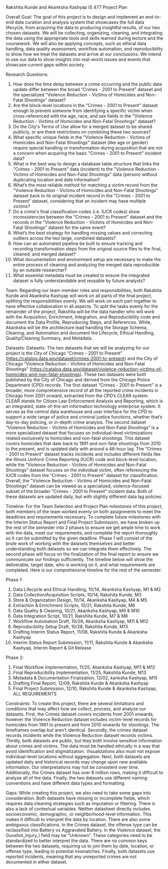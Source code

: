 Rakshita Kunde and Akanksha Kashyap IS 477 Project Plan

Overall Goal: The goal of this project is to design and implement an end-to-end data curation and analysis system that showcases the full data lifecycle, from acquiring the data to producing insightful results, of our two chosen datasets. We will be collecting, organizing, cleaning, and integrating the data using the appropriate tools and skills learned during lecture and the coursework. We will also be applying concepts, such as ethical data handling, data quality assessment, workflow automation, and reproducibility to show how we treat the datasets and arrive at our conclusions. We intend to use our data to show insights into real-world issues and events that showcase current gaps within society. 

Research Questions:
1. How does the time delay between a crime occurring and the public data update differ between the broad “Crimes - 2001 to Present” dataset and the specialized “Violence Reduction - Victims of Homicides and Non-Fatal Shootings” dataset?
2. Are the block-level locations in the "Crimes - 2001 to Present" dataset enough to prevent someone from identifying a specific victim when cross-referenced with the age, race, and sex fields in the "Violence Reduction - Victims of Homicides and Non-Fatal Shootings" dataset?
3. Do the City's Terms of Use allow for a merged dataset to be shared publicly, or are there restrictions on combining these two sources?
4. What specific unique fields in the "Violence Reduction - Victims of Homicides and Non-Fatal Shootings" dataset (like age or gender) require special handling or transformation during acquisition that are not a concern when acquiring the basic "Crimes - 2001 to Present" incident data?
5. What is the best way to design a database table structure that links the "Crimes - 2001 to Present" data (incident) to the "Violence Reduction - Victims of Homicides and Non-Fatal Shootings" data (person) without duplicating location and date information?
6. What’s the most reliable method for matching a victim record from the "Violence Reduction - Victims of Homicides and Non-Fatal Shootings" dataset back to its original incident record in the "Crimes - 2001 to Present” dataset, considering that an incident may have multiple victims?
7. Do a crime's final classification codes (i.e. IUCR codes) show inconsistencies between the "Crimes - 2001 to Present” dataset and the records in the "Violence Reduction - Victims of Homicides and Non-Fatal Shootings" dataset for the same event?
8. What’s the best strategy for handling missing values and correcting outliers across the two large, combined datasets?
9. How can an automated pipeline be built to ensure tracking and recording transformation steps from the original source files to the final, cleaned, and merged dataset?
10. What documentation and environment setup are necessary to make the entire process of cleaning and analyzing the merged data reproducible by an outside researcher?
11. What essential metadata must be created to ensure the integrated dataset is fully understandable and reusable by future analysts?

Team: Regarding our team member roles and responsibilities, both Rakshita Kunde and Akanksha Kashyap will work on all parts of the final project, splitting the responsibilities evenly. We will work on each part together to have effective collaboration in all aspects. To split the tasks evenly for the remainder of the project, Rakshita will be the data handler who will work with the Acquisition, Enrichment, Integration, and Reproducibility code and document the Data Profile, Reproducing Steps, and References. While, Akanksha will be the architecture lead handling the Storage Schema, Cleaning, and Automation and document the Lifecycle, Ethical Handling, Quality/Cleaning Summary, and Metadata.

Datasets: Datasets: The two datasets that we will be analyzing for our project is the City of Chicago “Crimes - 2001 to Present” (https://catalog.data.gov/dataset/crimes-2001-to-present) and the City of Chicago “Violence Reduction - Victims of Homicides and Non-Fatal Shootings” (https://catalog.data.gov/dataset/violence-reduction-victims-of-homicides-and-non-fatal-shootings). These two datasets were both published by the City of Chicago and derived from the Chicago Police Department (CPD) records. 
  The first dataset “Crimes - 2001 to Present” is a broader, more comprehensive record of all the reported crime incidents in Chicago from 2001 onward, extracted from the CPD’s CLEAR system. CLEAR stands for Citizen Law Enforcement Analysis and Reporting, which is an integrated, state-of-the-art information technology enterprise system. It serves as the central data warehouse and user interface for the CPD to support a wide range of police and criminal justice functions, whether that’s day-to-day policing, or in-depth crime analysis. 
  The second dataset “Violence Reduction - Victims of Homicides and Non-Fatal Shootings” is a more specialized dataset that focuses on individual-level victimizations related exclusively to homicides and non-fatal shootings. This dataset covers homicides that date back to 1991 and non-fatal shootings from 2010 to the present, and is updated daily with around a 48-hour lag.
  The “Crimes - 2001 to Present” dataset tracks incidents and includes different fields like the Illinois Uniform Crime Reporting (IUCR) code and block-level location, while the “Violence Reduction - Victims of Homicides and Non-Fatal Shootings” dataset focuses on the individual victim, often referencing the IUCR codes from the “Crimes - 2001 to Present” dataset for classification. Overall, the "Violence Reduction - Victims of Homicides and Non-Fatal Shootings" dataset can be viewed as a specialized, violence-focused subset of the broader "Crimes - 2001 to Present" incident data. Both of these datasets are updated daily, but with slightly different data lag policies.

Timeline: For the Team Selection and Project Plan milestones of this project, both members of the team worked evenly on both assignments to meet the deadlines and requirements necessary. To complete future milestones with the Interim Status Report and Final Project Submission, we have broken up the rest of the semester into 2 phases to ensure we get ample time to work with the data, meet our requirements, and complete the report thoroughly so it can be submitted by the given deadline. Phase 1 will consist of the brute work of working with the datasets themselves and better understanding both datasets so we can integrate them effectively. The second phase will focus on the finalization of the final report to ensure we communicate our findings sufficiently. The timeline below will show the deliverable, target date, who is working on it, and what requirements are completed. Here is our comprehensive timeline for the rest of the semester:

Phase 1:

1. Data Lifecycle and Ethical Handling, 10/14, Akanksha Kashyap, M1 & M2
2. Data Collection/Acquisition Scripts, 10/14, Rakshita Kunde, M3
3. Store & Organization Design, 10/14, Akanksha Kashyap, M4 & M5 
4. Extraction & Enrichment Scripts, 10/21, Rakshita Kunde, M6
5. Data Quality & Cleaning, 10/21, Akanksha Kashyap, M9 & M10
6. Data Integration Script, 10/21, Rakshita Kunde, M7 & M8
7. Workflow Automation Draft, 10/28, Akanksha Kashyap, M11 & M12
8. Reproducibility Setup Draft, 10/28, Rakshita Kunde, M13
9. Drafting Interim Status Report, 11/08, Rakshita Kunde & Akanksha Kashyap
10. Interim Status Report Submission, 11/11, Rakshita Kunde & Akanksha Kashyap, Interim Report & Git Release

Phase 2:
1. Final Workflow Implementation, 11/25, Akanksha Kashyap, M11 & M12
2. Final Reproducibility Implementation, 11/25, Rakshita Kunde, M13
3. Metadata & Documentation Finalization, 12/02, kanksha Kashyap, M15
4. Drafting Final Report, 12/09, Rakshita Kunde & Akanksha Kashyap
5. Final Project Submission, 12/10, Rakshita Kunde & Akanksha Kashyap, ALL REQUIREMENTS

Constraints: To create this project, there are several limitations and conditions that may affect how we collect, process, and analyze our datasets. First, the Crimes dataset covers incidents from 2001 onwards, however the Violence Reduction dataset includes victim-level records for homicides from 1991 to present and from 2010 onwards for shootings. The timeframes overlap but aren’t identical. Secondly, the crimes dataset records incidents while the Violence Reduction dataset records victims. Thirdly, both datasets are public, but they both involve sensitive information about crimes and victims. The data must be handled ethically in a way that avoid identification and stigmatization. Visualizations also must not expose individual-level locations without aggregation. Next, both datasets are updated daily and historical records may change upon new available information. Our interpretations may not be consistent over time. Additionally, the Crimes dataset has over 8 million rows, making it difficult to analyze all of the data. Finally, the two datasets use different naming conventions and have different data types and formatting. 

Gaps: While creating this project, we also need to take some gaps into consideration. Both datasets have missing or incomplete fields, which requires data cleaning strategies such as imputation or filtering. There is also a lack of contextual variables. Neither datasheet directly includes socioeconomic, demographic, or neighborhood-level information. This makes it difficult to interpret the data by location. There are also some ambiguous classifications. In the Crimes dataset, the offense type can be reclassified into Battery vs Aggravated Battery. In the Violence dataset, the Gunshot_Injury_I field may be “Unknown”. These categories need to be standardized to better interpret the data. There are no common keys between the two datasets, requiring us to join them by date, location, or offense type, leading to potential mismatches. Finally, both datasets use reported incidents, meaning that any unreported crimes are not documented in either dataset.
